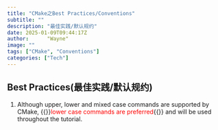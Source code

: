 ```yaml
---
title: "CMake之Best Practices/Conventions"
subtitle: ""
description: "最佳实践/默认规约"
date: 2025-01-09T09:44:17Z
author:      "Wayne"
image: ""
tags: ["CMake", "Conventions"]
categories: ["Tech"]
---
```


## Best Practices(最佳实践/默认规约)

1. Although upper, lower and mixed case commands are supported by CMake, {{<rawhtml>}}<span style="color:red;">lower case commands are preferred</span>{{</rawhtml>}} and will be used throughout the tutorial.
